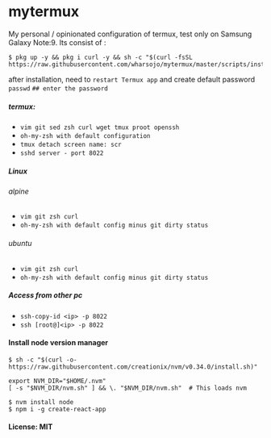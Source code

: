 # mytermux
My personal / opinionated configuration of termux, test only on Samsung Galaxy Note:9. 
Its consist of :

```
$ pkg up -y && pkg i curl -y && sh -c "$(curl -fsSL https://raw.githubusercontent.com/wharsojo/mytermux/master/scripts/install.sh)"
```
after installation, need to `restart Termux app` and create default password
`passwd` `## enter the password`

##### termux: 
* `vim git sed zsh curl wget tmux proot openssh`
* `oh-my-zsh with default configuration`
* `tmux detach screen name: scr`
* `sshd server - port 8022`

##### Linux

###### alpine
* `vim git zsh curl`
* `oh-my-zsh with default config minus git dirty status`

###### ubuntu
* `vim git zsh curl`
* `oh-my-zsh with default config minus git dirty status`

##### Access from other pc
* `ssh-copy-id <ip> -p 8022`
* `ssh [root@]<ip> -p 8022`


#### Install node version manager
```
$ sh -c "$(curl -o- https://raw.githubusercontent.com/creationix/nvm/v0.34.0/install.sh)"

export NVM_DIR="$HOME/.nvm"
[ -s "$NVM_DIR/nvm.sh" ] && \. "$NVM_DIR/nvm.sh"  # This loads nvm

$ nvm install node
$ npm i -g create-react-app
```

#### License: MIT
